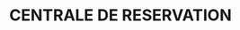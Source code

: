 ---
title: "CENTRALE DE RESERVATION"
url: /saint-francois-longchamp/centrale-de-reservation/
shop: Reisebüro
---